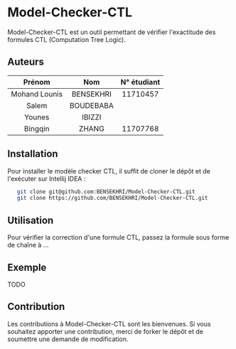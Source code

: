 # Model-Checker-CTL

Model-Checker-CTL est un outil permettant de vérifier l'exactitude des formules CTL (Computation Tree Logic).

## Auteurs
|    Prénom     |    Nom    | N° étudiant |
|:-------------:|:---------:|:-----------:|
| Mohand Lounis | BENSEKHRI |  11710457   |
|     Salem     | BOUDEBABA |             |
|    Younes     |  IBIZZI   |             |
|    Bingqin    |   ZHANG   |  11707768   |

## Installation

Pour installer le modèle checker CTL, il suffit de cloner le dépôt et de l'exécuter sur Intellij IDEA   :

```bash
   git clone git@github.com:BENSEKHRI/Model-Checker-CTL.git
   git clone https://github.com/BENSEKHRI/Model-Checker-CTL.git
```

## Utilisation

Pour vérifier la correction d'une formule CTL, passez la formule sous forme de chaîne à ...


## Exemple

TODO


## Contribution

Les contributions à Model-Checker-CTL sont les bienvenues. Si vous souhaitez apporter une contribution, merci de forker le dépôt et de soumettre une demande de modification.
